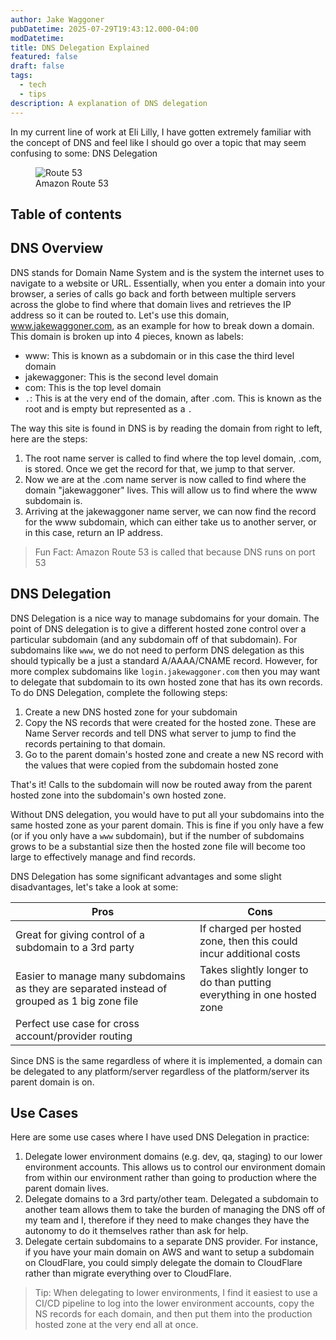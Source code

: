 ```yaml
---
author: Jake Waggoner
pubDatetime: 2025-07-29T19:43:12.000-04:00
modDatetime:
title: DNS Delegation Explained
featured: false
draft: false
tags:
  - tech
  - tips
description: A explanation of DNS delegation
---
```


In my current line of work at Eli Lilly, I have gotten extremely familiar with the concept of DNS and feel like I should go over a topic that may seem confusing to some: DNS Delegation

<figure>
  <img src="https://tse2.mm.bing.net/th/id/OIP.KwGO5JNcFL-LFF4-IKQ4wQAAAA?rs=1&pid=ImgDetMain&o=7&rm=3" alt="Route 53" />
  <figcaption class="text-center">Amazon Route 53</figcaption>
</figure>

## Table of contents

## DNS Overview

DNS stands for Domain Name System and is the system the internet uses to navigate to a website or URL. Essentially, when you enter a domain into your browser, a series of calls go back and forth between multiple servers across the globe to find where that domain lives and retrieves the IP address so it can be routed to. Let's use this domain, www.jakewaggoner.com, as an example for how to break down a domain. This domain is broken up into 4 pieces, known as labels:

- www: This is known as a subdomain or in this case the third level domain
- jakewaggoner: This is the second level domain
- com: This is the top level domain
- `.`: This is at the very end of the domain, after .com. This is known as the root and is empty but represented as a `.`

The way this site is found in DNS is by reading the domain from right to left, here are the steps:

1. The root name server is called to find where the top level domain, .com, is stored. Once we get the record for that, we jump to that server.
2. Now we are at the .com name server is now called to find where the domain "jakewaggoner" lives. This will allow us to find where the www subdomain is.
3. Arriving at the jakewaggoner name server, we can now find the record for the www subdomain, which can either take us to another server, or in this case, return an IP address.

> Fun Fact: Amazon Route 53 is called that because DNS runs on port 53

## DNS Delegation

DNS Delegation is a nice way to manage subdomains for your domain. The point of DNS delegation is to give a different hosted zone control over a particular subdomain (and any subdomain off of that subdomain). For subdomains like `www`, we do not need to perform DNS delegation as this should typically be a just a standard A/AAAA/CNAME record. However, for more complex subdomains like `login.jakewaggoner.com` then you may want to delegate that subdomain to its own hosted zone that has its own records. To do DNS Delegation, complete the following steps:

1. Create a new DNS hosted zone for your subdomain
2. Copy the NS records that were created for the hosted zone. These are Name Server records and tell DNS what server to jump to find the records pertaining to that domain.
3. Go to the parent domain's hosted zone and create a new NS record with the values that were copied from the subdomain hosted zone

That's it! Calls to the subdomain will now be routed away from the parent hosted zone into the subdomain's own hosted zone.

Without DNS delegation, you would have to put all your subdomains into the same hosted zone as your parent domain. This is fine if you only have a few (or if you only have a `www` subdomain), but if the number of subdomains grows to be a substantial size then the hosted zone file will become too large to effectively manage and find records.

DNS Delegation has some significant advantages and some slight disadvantages, let's take a look at some:

| **Pros**                                                                                     | **Cons**                                                               |
| -------------------------------------------------------------------------------------------- | ---------------------------------------------------------------------- |
| Great for giving control of a subdomain to a 3rd party                                       | If charged per hosted zone, then this could incur additional costs     |
| Easier to manage many subdomains as they are separated instead of grouped as 1 big zone file | Takes slightly longer to do than putting everything in one hosted zone |
| Perfect use case for cross account/provider routing                                          |                                                                        |

Since DNS is the same regardless of where it is implemented, a domain can be delegated to any platform/server regardless of the platform/server its parent domain is on.

## Use Cases

Here are some use cases where I have used DNS Delegation in practice:

1. Delegate lower environment domains (e.g. dev, qa, staging) to our lower environment accounts. This allows us to control our environment domain from within our environment rather than going to production where the parent domain lives.
2. Delegate domains to a 3rd party/other team. Delegated a subdomain to another team allows them to take the burden of managing the DNS off of my team and I, therefore if they need to make changes they have the autonomy to do it themselves rather than ask for help.
3. Delegate certain subdomains to a separate DNS provider. For instance, if you have your main domain on AWS and want to setup a subdomain on CloudFlare, you could simply delegate the domain to CloudFlare rather than migrate everything over to CloudFlare.

> Tip: When delegating to lower environments, I find it easiest to use a CI/CD pipeline to log into the lower environment accounts, copy the NS records for each domain, and then put them into the production hosted zone at the very end all at once.
